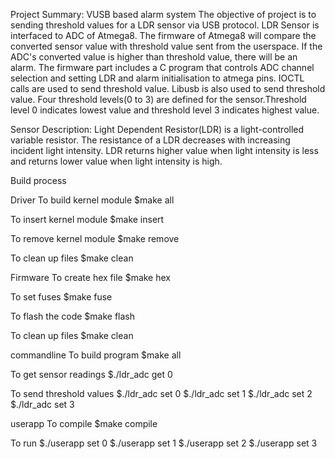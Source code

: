 Project Summary: 
VUSB based alarm system
The objective of project is to sending threshold values for a LDR sensor via USB protocol. LDR Sensor is interfaced to ADC of Atmega8. The firmware of Atmega8 will compare the converted sensor value with threshold value sent from the userspace. If the ADC's converted value is higher than threshold value, there will be an alarm. The firmware part includes a C program that controls ADC channel selection and setting LDR and alarm initialisation to atmega pins. IOCTL calls are used to send threshold value. Libusb is also used to send threshold value. Four threshold levels(0 to 3) are defined for the sensor.Threshold level 0 indicates lowest value and threshold level 3 indicates highest value. 

Sensor Description:
Light Dependent Resistor(LDR) is a light-controlled variable resistor. The resistance of a LDR decreases with increasing incident light intensity.
LDR returns higher value when light intensity is less and returns lower value when light intensity is high. 

Build process

Driver
To build kernel module
$make all

To insert kernel module
$make insert

To remove kernel module
$make remove

To clean up files
$make clean

Firmware
To create hex file
$make hex

To set fuses
$make fuse

To flash the code
$make flash

To clean up files
$make clean

commandline
To build program
$make all

To get sensor readings
$./ldr_adc get 0

To send threshold values
$./ldr_adc set 0
$./ldr_adc set 1
$./ldr_adc set 2
$./ldr_adc set 3


userapp
To compile
$make compile

To run
$./userapp set 0
$./userapp set 1
$./userapp set 2
$./userapp set 3

















